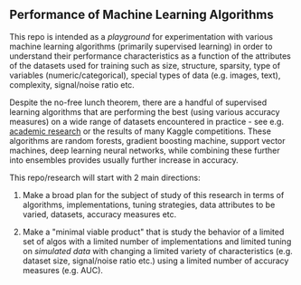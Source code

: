 
## Performance of Machine Learning Algorithms

This repo is intended as a *playground* for experimentation with various machine 
learning algorithms (primarily supervised learning) in order to understand their performance characteristics
as a function of the attributes of the datasets used for training such as size, structure, sparsity,
type of variables (numeric/categorical), special types of data (e.g. images, text),
complexity, signal/noise ratio etc.

Despite the no-free lunch theorem, there are a handful of supervised learning algorithms that are 
performing the best (using various accuracy measures) on a wide range of datasets encountered in
practice - see e.g. [academic research](https://www.cs.cornell.edu/~caruana/ctp/ct.papers/caruana.icml06.pdf)
or the results of many Kaggle competitions. These algorithms are random forests, gradient boosting machine,
support vector machines, deep learning neural networks, while combining these further into ensembles provides
usually further increase in accuracy. 

This repo/research will start with 2 main directions:

1. Make a broad plan for the subject of study of this research in terms of algorithms, implementations, tuning
strategies, data attributes to be varied, datasets, accuracy measures etc.

2. Make a "minimal viable product" that is study the behavior of a limited set of algos with
a limited number of implementations and 
limited tuning on *simulated data* with changing a limited variety of characteristics 
(e.g. dataset size, signal/noise ratio etc.)
using a limited number of accuracy measures (e.g. AUC).



